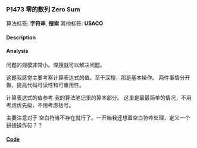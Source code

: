 
### P1473 零的数列 Zero Sum

算法标签: **字符串**, **搜索**
其他标签: **USACO**

#### Description


#### Analysis

问题的规模非常小。深搜就可以解决问题。

这题我感觉主要考察计算表达式的值。至于深搜，那是基本操作。 两件事情分开做，提高代码可读性和可重用性。

计算表达式的值参考 我的算法笔记里的算术部分。 这里是最最简单的情况，不用考虑优先级，不用考虑括号。

主要注意对于 空白符当不存在就行了。一开始我还想着空白符咋处理，定义一个拼接操作符？？


#### [Code](../../cpp/14/p1473.cpp)


